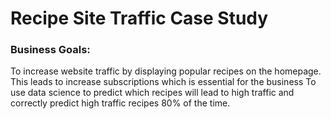 # Recipe Site Traffic Case Study


###  Business Goals:

To increase website traffic by displaying popular recipes on the homepage.
This leads to increase subscriptions which is essential for the business
To use data science to predict which recipes will lead to high traffic and correctly predict high traffic recipes 80% of the time.

